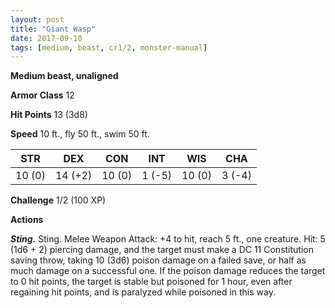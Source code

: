 ```yaml
---
layout: post
title: "Giant Wasp"
date: 2017-09-10
tags: [medium, beast, cr1/2, monster-manual]
---
```


**Medium beast, unaligned**

**Armor Class** 12

**Hit Points** 13 (3d8)

**Speed** 10 ft., fly 50 ft., swim 50 ft.

|   STR   |   DEX   |   CON   |   INT   |   WIS   |   CHA   |
|:-----:|:-----:|:-----:|:-----:|:-----:|:-----:|
| 10 (0) | 14 (+2) | 10 (0) | 1 (-5) | 10 (0) | 3 (-4) |

**Challenge** 1/2 (100 XP)

**Actions**

***Sting.*** Sting. Melee Weapon Attack: +4 to hit, reach 5 ft., one creature. Hit: 5 (1d6 + 2) piercing damage, and the target must make a DC 11 Constitution saving throw, taking 10 (3d6) poison damage on a failed save, or half as much damage on a successful one. If the poison damage reduces the target to 0 hit points, the target is stable but poisoned for 1 hour, even after regaining hit points, and is paralyzed while poisoned in this way.

